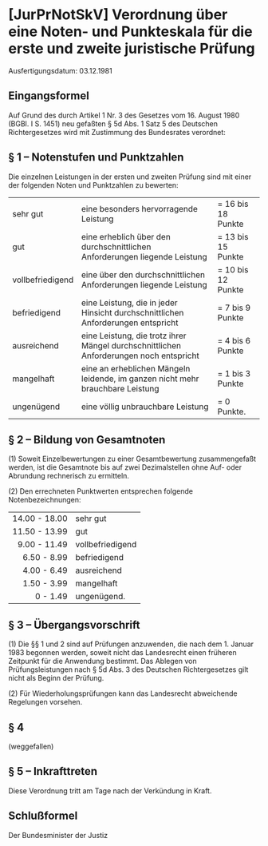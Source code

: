 # [JurPrNotSkV] Verordnung über eine Noten- und Punkteskala für die erste und zweite juristische Prüfung

Ausfertigungsdatum: 03.12.1981

 

## Eingangsformel

Auf Grund des durch Artikel 1 Nr. 3 des Gesetzes vom 16. August 1980 (BGBl. I S. 1451) neu gefaßten § 5d Abs. 1 Satz 5 des Deutschen Richtergesetzes wird mit Zustimmung des Bundesrates verordnet:


## § 1 – Notenstufen und Punktzahlen

Die einzelnen Leistungen in der ersten und zweiten Prüfung sind mit einer der folgenden Noten und Punktzahlen zu bewerten:  

|                  |                                                                                        |                    |
|:-----------------|:---------------------------------------------------------------------------------------|:-------------------|
| sehr gut         | eine besonders hervorragende Leistung                                                  | = 16 bis 18 Punkte |
| gut              | eine erheblich über den durchschnittlichen Anforderungen liegende Leistung             | = 13 bis 15 Punkte |
| vollbefriedigend | eine über den durchschnittlichen Anforderungen liegende Leistung                       | = 10 bis 12 Punkte |
| befriedigend     | eine Leistung, die in jeder Hinsicht durchschnittlichen Anforderungen entspricht       | = 7 bis 9 Punkte   |
| ausreichend      | eine Leistung, die trotz ihrer Mängel durchschnittlichen Anforderungen noch entspricht | = 4 bis 6 Punkte   |
| mangelhaft       | eine an erheblichen Mängeln leidende, im ganzen nicht mehr brauchbare Leistung         | = 1 bis 3 Punkte   |
| ungenügend       | eine völlig unbrauchbare Leistung                                                      | = 0 Punkte.        |


## § 2 – Bildung von Gesamtnoten

(1) Soweit Einzelbewertungen zu einer Gesamtbewertung zusammengefaßt werden, ist die Gesamtnote bis auf zwei Dezimalstellen ohne Auf- oder Abrundung rechnerisch zu ermitteln.

(2) Den errechneten Punktwerten entsprechen folgende Notenbezeichnungen:  

|               |                  |
|--------------:|:-----------------|
| 14.00 - 18.00 | sehr gut         |
| 11.50 - 13.99 | gut              |
|  9.00 - 11.49 | vollbefriedigend |
|   6.50 - 8.99 | befriedigend     |
|   4.00 - 6.49 | ausreichend      |
|   1.50 - 3.99 | mangelhaft       |
|      0 - 1.49 | ungenügend.      |


## § 3 – Übergangsvorschrift

(1) Die §§ 1 und 2 sind auf Prüfungen anzuwenden, die nach dem 1. Januar 1983 begonnen werden, soweit nicht das Landesrecht einen früheren Zeitpunkt für die Anwendung bestimmt. Das Ablegen von Prüfungsleistungen nach § 5d Abs. 3 des Deutschen Richtergesetzes gilt nicht als Beginn der Prüfung.

(2) Für Wiederholungsprüfungen kann das Landesrecht abweichende Regelungen vorsehen.


## § 4

(weggefallen)


## § 5 – Inkrafttreten

Diese Verordnung tritt am Tage nach der Verkündung in Kraft.


## Schlußformel

Der Bundesminister der Justiz
